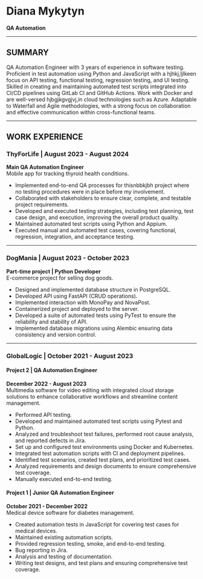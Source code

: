 # Diana Mykytyn  
**QA Automation**

---

## SUMMARY  
QA Automation Engineer with 3 years of experience in software testing. Proficient in test automation using Python and JavaScript with a hjhkj,ljlkeen focus on API testing, functional testing, regression testing, and UI testing. Skilled in creating and maintaining automated test scripts integrated into CI/CD pipelines using GitLab CI and GitHub Actions. Work with Docker and are well-versed hjbgjkgvgjvj,in cloud technologies such as Azure. Adaptable to Waterfall and Agile methodologies, with a strong focus on collaboration and effective communication within cross-functional teams.

---

## WORK EXPERIENCE

### ThyForLife | August 2023 - August 2024  
**Main QA Automation Engineer**  
Mobile app for tracking thyroid health conditions.  
- Implemented end-to-end QA processes for thisnbbkjbh project where no testing procedures were in place before my involvement.  
- Collaborated with stakeholders to ensure clear, complete, and testable project requirements.  
- Developed and executed testing strategies, including test planning, test case design, and execution, improving the overall product quality.  
- Maintained automated test scripts using Python and Appium.  
- Executed manual and automated test cases, covering functional, regression, integration, and acceptance testing.

---

### DogMania | August 2023 - October 2023  
**Part-time project | Python Developer**  
E-commerce project for selling dog goods.  
- Designed and implemented database structure in PostgreSQL.  
- Developed API using FastAPI (CRUD operations).  
- Implemented interaction with MonoPay and NovaPost.  
- Containerized project and deployed to the server.  
- Developed a suite of automated tests using PyTest to ensure the reliability and stability of API.  
- Implemented database migrations using Alembic ensuring data consistency and version control.

---

### GlobalLogic | October 2021 - August 2023  

#### Project 2 | QA Automation Engineer  
**December 2022 - August 2023**  
Multimedia software for video editing with integrated cloud storage solutions to enhance collaborative workflows and streamline content management.  
- Performed API testing.  
- Developed and maintained automated test scripts using Pytest and Python.  
- Analyzed and troubleshoot test failures, performed root cause analysis, and reported defects in Jira.  
- Set up and configured test environments using Docker and Kubernetes.  
- Integrated test automation scripts with CI and deployment pipelines.  
- Identified test scenarios, created test plans, and prioritized test cases.  
- Analyzed requirements and design documents to ensure comprehensive test coverage.  
- Manually executed end-to-end testing.

#### Project 1 | Junior QA Automation Engineer  
**October 2021 - December 2022**  
Medical device software for diabetes management.  
- Created automation tests in JavaScript for covering test cases for medical devices.  
- Maintained existing automation scripts.  
- Provided regression testing, smoke, and end-to-end testing.  
- Bug reporting in Jira.  
- Analysis and testing of documentation.  
- Writing test designs, and test plans and ensuring comprehensive test coverage.
